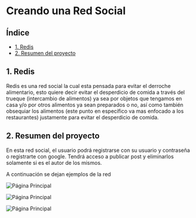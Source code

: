 # Creando una Red Social

## Índice

* [1. Redis](#1-redis)
* [2. Resumen del proyecto](#2-resumen-del-proyecto)


## 1. Redis

Redis es una red social la cual esta pensada para evitar el derroche alimentario, esto quiere decir evitar el desperdicio de comida a través del trueque (intercambio de alimentos) ya sea por objetos que tengamos en casa y/o por otros alimentos ya sean preparados o no, así como también obsequiar los alimentos (este punto en específico va mas enfocado a los restaurantes) justamente para evitar el desperdicio de comida.

## 2. Resumen del proyecto

En esta red social, el usuario podrá registrarse con su usuario y contraseña o registrarte con google. Tendrá acceso a publicar post y eliminarlos solamente si es el autor de los mismos.

A continuación se dejan ejemplos de la red 
 
![Página Principal](/image/pantalla-inicio.png)

![Página Principal](/image/pantalla-registro.png)

![Página Principal](/image/pantalla-muro.png)

